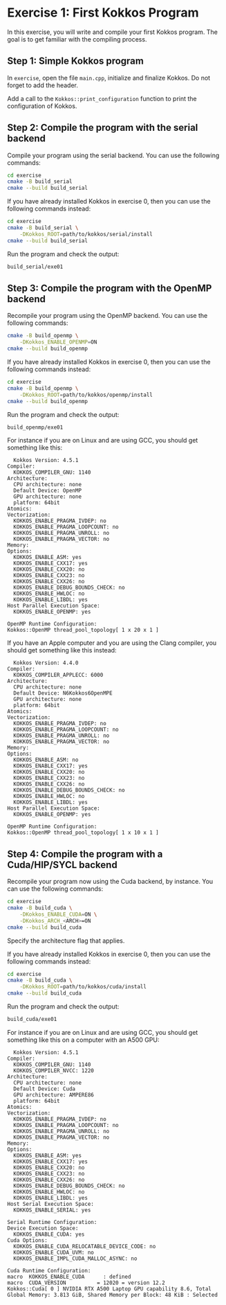 # Exercise 1: First Kokkos Program

In this exercise, you will write and compile your first Kokkos program.
The goal is to get familiar with the compiling process.

## Step 1: Simple Kokkos program

In `exercise`, open the file `main.cpp`, initialize and finalize Kokkos.
Do not forget to add the header.

Add a call to the `Kokkos::print_configuration` function to print the configuration of Kokkos.

## Step 2: Compile the program with the serial backend

Compile your program using the serial backend.
You can use the following commands:

```sh
cd exercise
cmake -B build_serial
cmake --build build_serial
```

If you have already installed Kokkos in exercise 0, then you can use the following commands instead:

```sh
cd exercise
cmake -B build_serial \
    -DKokkos_ROOT=path/to/kokkos/serial/install
cmake --build build_serial
```

Run the program and check the output:

```sh
build_serial/exe01
```

## Step 3: Compile the program with the OpenMP backend

Recompile your program using the OpenMP backend.
You can use the following commands:

```sh
cmake -B build_openmp \
    -DKokkos_ENABLE_OPENMP=ON
cmake --build build_openmp
```

If you have already installed Kokkos in exercise 0, then you can use the following commands instead:

```sh
cd exercise
cmake -B build_openmp \
    -DKokkos_ROOT=path/to/kokkos/openmp/install
cmake --build build_openmp
```

Run the program and check the output:

```sh
build_openmp/exe01
```

For instance if you are on Linux and are using GCC, you should get something like this:

```log
  Kokkos Version: 4.5.1
Compiler:
  KOKKOS_COMPILER_GNU: 1140
Architecture:
  CPU architecture: none
  Default Device: OpenMP
  GPU architecture: none
  platform: 64bit
Atomics:
Vectorization:
  KOKKOS_ENABLE_PRAGMA_IVDEP: no
  KOKKOS_ENABLE_PRAGMA_LOOPCOUNT: no
  KOKKOS_ENABLE_PRAGMA_UNROLL: no
  KOKKOS_ENABLE_PRAGMA_VECTOR: no
Memory:
Options:
  KOKKOS_ENABLE_ASM: yes
  KOKKOS_ENABLE_CXX17: yes
  KOKKOS_ENABLE_CXX20: no
  KOKKOS_ENABLE_CXX23: no
  KOKKOS_ENABLE_CXX26: no
  KOKKOS_ENABLE_DEBUG_BOUNDS_CHECK: no
  KOKKOS_ENABLE_HWLOC: no
  KOKKOS_ENABLE_LIBDL: yes
Host Parallel Execution Space:
  KOKKOS_ENABLE_OPENMP: yes

OpenMP Runtime Configuration:
Kokkos::OpenMP thread_pool_topology[ 1 x 20 x 1 ]
```

If you have an Apple computer and you are using the Clang compiler, you should get something like this instead:

```log
  Kokkos Version: 4.4.0
Compiler:
  KOKKOS_COMPILER_APPLECC: 6000
Architecture:
  CPU architecture: none
  Default Device: N6Kokkos6OpenMPE
  GPU architecture: none
  platform: 64bit
Atomics:
Vectorization:
  KOKKOS_ENABLE_PRAGMA_IVDEP: no
  KOKKOS_ENABLE_PRAGMA_LOOPCOUNT: no
  KOKKOS_ENABLE_PRAGMA_UNROLL: no
  KOKKOS_ENABLE_PRAGMA_VECTOR: no
Memory:
Options:
  KOKKOS_ENABLE_ASM: no
  KOKKOS_ENABLE_CXX17: yes
  KOKKOS_ENABLE_CXX20: no
  KOKKOS_ENABLE_CXX23: no
  KOKKOS_ENABLE_CXX26: no
  KOKKOS_ENABLE_DEBUG_BOUNDS_CHECK: no
  KOKKOS_ENABLE_HWLOC: no
  KOKKOS_ENABLE_LIBDL: yes
Host Parallel Execution Space:
  KOKKOS_ENABLE_OPENMP: yes

OpenMP Runtime Configuration:
Kokkos::OpenMP thread_pool_topology[ 1 x 10 x 1 ]
```

## Step 4: Compile the program with a Cuda/HIP/SYCL backend

Recompile your program now using the Cuda backend, by instance.
You can use the following commands:

```sh
cd exercise
cmake -B build_cuda \
    -DKokkos_ENABLE_CUDA=ON \
    -DKokkos_ARCH_<ARCH>=ON
cmake --build build_cuda
```

Specify the architecture flag that applies.

If you have already installed Kokkos in exercise 0, then you can use the following commands instead:

```sh
cd exercise
cmake -B build_cuda \
    -DKokkos_ROOT=path/to/kokkos/cuda/install
cmake --build build_cuda
```

Run the program and check the output:

```sh
build_cuda/exe01
```

For instance if you are on Linux and are using GCC, you should get something like this on a computer with an A500 GPU:

```log
  Kokkos Version: 4.5.1
Compiler:
  KOKKOS_COMPILER_GNU: 1140
  KOKKOS_COMPILER_NVCC: 1220
Architecture:
  CPU architecture: none
  Default Device: Cuda
  GPU architecture: AMPERE86
  platform: 64bit
Atomics:
Vectorization:
  KOKKOS_ENABLE_PRAGMA_IVDEP: no
  KOKKOS_ENABLE_PRAGMA_LOOPCOUNT: no
  KOKKOS_ENABLE_PRAGMA_UNROLL: no
  KOKKOS_ENABLE_PRAGMA_VECTOR: no
Memory:
Options:
  KOKKOS_ENABLE_ASM: yes
  KOKKOS_ENABLE_CXX17: yes
  KOKKOS_ENABLE_CXX20: no
  KOKKOS_ENABLE_CXX23: no
  KOKKOS_ENABLE_CXX26: no
  KOKKOS_ENABLE_DEBUG_BOUNDS_CHECK: no
  KOKKOS_ENABLE_HWLOC: no
  KOKKOS_ENABLE_LIBDL: yes
Host Serial Execution Space:
  KOKKOS_ENABLE_SERIAL: yes

Serial Runtime Configuration:
Device Execution Space:
  KOKKOS_ENABLE_CUDA: yes
Cuda Options:
  KOKKOS_ENABLE_CUDA_RELOCATABLE_DEVICE_CODE: no
  KOKKOS_ENABLE_CUDA_UVM: no
  KOKKOS_ENABLE_IMPL_CUDA_MALLOC_ASYNC: no

Cuda Runtime Configuration:
macro  KOKKOS_ENABLE_CUDA      : defined
macro  CUDA_VERSION          = 12020 = version 12.2
Kokkos::Cuda[ 0 ] NVIDIA RTX A500 Laptop GPU capability 8.6, Total Global Memory: 3.813 GiB, Shared Memory per Block: 48 KiB : Selected
```
